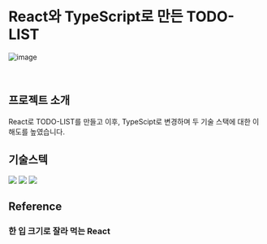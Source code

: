 # React와 TypeScript로 만든 TODO-LIST


![image](https://github.com/user-attachments/assets/df6fe1d8-fbe3-48d0-b822-2a67f70dee52)



<br>


## 프로젝트 소개

React로 TODO-LIST를 만들고 이후, TypeScipt로 변경하며 두 기술 스택에 대한 이해도를 높였습니다.    

## 기술스텍
<div>
    <img src="https://img.shields.io/badge/html5-E34F26?style=for-the-badge&logo=html5&logoColor=white"> 
  <img src="https://img.shields.io/badge/css-1572B6?style=for-the-badge&logo=css3&logoColor=white"> 
  <img src="https://img.shields.io/badge/React-009900?style=for-the-badge&logo=React&logoColor=white"> 
</div>

## Reference
### 한 입 크기로 잘라 먹는 React

